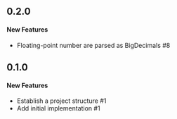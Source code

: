 ## 0.2.0

#### New Features

  - Floating-point number are parsed as BigDecimals #8


## 0.1.0

#### New Features

  - Establish a project structure #1
  - Add initial implementation #1
